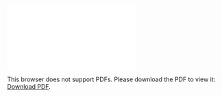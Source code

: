 <object data="christ-in-song/CIS1908pdfs/453.pdf" type="application/pdf" width="100%" height="1024px">
    <embed src="christ-in-song/CIS1908pdfs/453.pdf">
        <p>This browser does not support PDFs. Please download the PDF to view it: <a href="christ-in-song/CIS1908pdfs/453.pdf">Download PDF</a>.</p>
    </embed>
</object>
